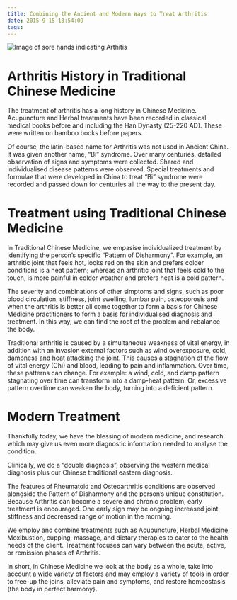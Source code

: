 ```yaml
---
title: Combining the Ancient and Modern Ways to Treat Arthritis
date: 2015-9-15 13:54:09
tags:
---
```

![Image of sore hands indicating Arthitis](assets/arthritis.jpg)
# Arthritis History in Traditional Chinese Medicine
The treatment of arthritis has a long history in Chinese Medicine. Acupuncture and Herbal treatments have been recorded in classical medical books before and including the Han Dynasty (25-220 AD). These were written on bamboo books before papers.

Of course, the latin-based name for Arthritis was not used in Ancient China. It was given another name, “Bi” syndrome. Over many centuries, detailed observation of signs and symptoms were collected. Shared and individualised disease patterns were observed. Special treatments and formulae that were developed in China to treat “Bi” syndrome were recorded and passed down for centuries all the way to the present day.

# Treatment using Traditional Chinese Medicine
In Traditional Chinese Medicine, we empasise individualized treatment by identifying the person’s specific “Pattern of Disharmony”. For example, an arthritic joint that feels hot, looks red on the skin and prefers colder conditions is a heat pattern; whereas an arthritic joint that feels cold to the touch, is more painful in colder weather and prefers heat is a cold pattern.

The severity and combinations of other simptoms and signs, such as poor blood circulation, stiffness, joint swelling, lumbar pain, osteoporosis and when the arthritis is better all come together to form a basis for Chinese Medicine practitioners to form a basis for individualised diagnosis and treatment. In this way, we can find the root of the problem and rebalance the body.

Traditional arthritis is caused by a simultaneous weakness of vital energy, in addition with an invasion external factors such as wind overexposure, cold, dampness and heat attacking the joint. This causes a stagnation of the flow of vital energy (Chi) and blood, leading to pain and inflammation. Over time, these patterns can change. For example: a wind, cold, and damp pattern stagnating over time can transform into a damp-heat pattern. Or, excessive pattern overtime can weaken the body, turning into a deficient pattern.

# Modern Treatment
Thankfully today, we have the blessing of modern medicine, and research which may give us even more diagnostic information needed to analyse the condition.

Clinically, we do a “double diagnosis”, observing the western medical diagnosis plus our Chinese traditional eastern diagnosis.

The features of Rheumatoid and Osteoarthritis conditions are observed alongside the Pattern of Disharmony and the person’s unique constitution. Because Arthritis can become a severe and chronic problem, early treatment is encouraged. One early sign may be ongoing increased joint stiffness and decreased range of motion in the morning.

We employ and combine treatments such as Acupuncture, Herbal Medicine, Moxibustion, cupping, massage, and dietary therapies to cater to the health needs of the client. Treatment focuses can vary between the acute, active, or remission phases of Arthritis.

In short, in Chinese Medicine we look at the body as a whole, take into account a wide variety of factors and may employ a variety of tools in order to free-up the joins, alleviate pain and symptoms, and restore homeostasis (the body in perfect harmony}.